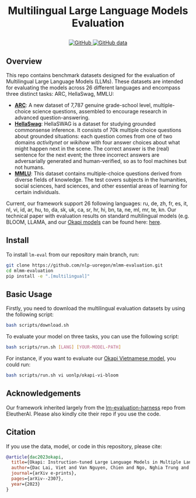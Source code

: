 <h1 align="center"> <p> Multilingual Large Language Models Evaluation </p></h1>

<div align="center">
    <a href="https://github.com/nlp-uoregon/mlmm-evaluation/blob/main/LICENSE">
        <img alt="GitHub" src="https://img.shields.io/badge/Code%20License-Apache_2.0-green.svg">
    </a>
    <a href="https://github.com/nlp-uoregon/mlmm-evaluation/blob/main/DATA_LICENSE">
        <img alt="GitHub data" src="https://img.shields.io/badge/Data%20License-CC%20By%20NC%204.0-red.svg">
    </a>
</div>

## Overview

This repo contains benchmark datasets designed for the evaluation of Multilingual Large Language Models (LLMs). These datasets are intended for evaluating the models across 26 different languages and encompass three distinct tasks: ARC, HellaSwag, MMLU:

- [**ARC**](https://allenai.org/data/arc): A new dataset of 7,787 genuine grade-school level, multiple-choice science questions, assembled to encourage research in advanced question-answering.
- [**HellaSwag**](https://allenai.org/data/hellaswag): HellaSWAG is a dataset for studying grounded commonsense inference. It consists of 70k multiple choice questions about grounded situations: each question comes from one of two domains *activitynet* or *wikihow* with four answer choices about what might happen next in the scene. The correct answer is the (real) sentence for the next event; the three incorrect answers are adversarially generated and human-verified, so as to fool machines but not humans.
- [**MMLU**](https://arxiv.org/pdf/2009.03300.pdf): This dataset contains multiple-choice questions derived from diverse fields of knowledge. The test covers subjects in the humanities, social sciences, hard sciences, and other essential areas of learning for certain individuals.

Current, our framework support 26 following languages: ru, de, zh, fr, es, it, nl, vi, id, ar, hu, to, da, sk, uk, ca, sr, hr, hi, bn, ta, ne, ml, mr, te, kn. Our technical paper with evaluation results on standard multilingual models (e.g. BLOOM, LLAMA, and our [Okapi models](https://github.com/nlp-uoregon/Okapi) can be found here: [here](https://arxiv.org/pdf/2307.16039.pdf).
## Install

To install `lm-eval` from our repository main branch, run:

```bash
git clone https://github.com/nlp-uoregon/mlmm-evaluation.git
cd mlmm-evaluation
pip install -e ".[multilingual]"
```

## Basic Usage
Firstly, you need to download the multilingual evaluation datasets by using the following script:
```bash
bash scripts/download.sh
```

To evaluate your model on three tasks, you can use the following script:
```bash
bash scripts/run.sh [LANG] [YOUR-MODEL-PATH]
```

For instance, if you want to evaluate our [Okapi Vietnamese model](https://huggingface.co/uonlp/okapi-vi-bloom), you could run:
```bash
bash scripts/run.sh vi uonlp/okapi-vi-bloom
```

## Acknowledgements
Our framework inherited largely from the [lm-evaluation-harness](https://github.com/EleutherAI/lm-evaluation-harness) repo from EleutherAI. Please also kindly cite their repo if you use the code.

## Citation
If you use the data, model, or code in this repository, please cite:

```bibtex
@article{dac2023okapi,
  title={Okapi: Instruction-tuned Large Language Models in Multiple Languages with Reinforcement Learning from Human Feedback},
  author={Dac Lai, Viet and Van Nguyen, Chien and Ngo, Nghia Trung and Nguyen, Thuat and Dernoncourt, Franck and Rossi, Ryan A and Nguyen, Thien Huu},
  journal={arXiv e-prints},
  pages={arXiv--2307},
  year={2023}
}
```
